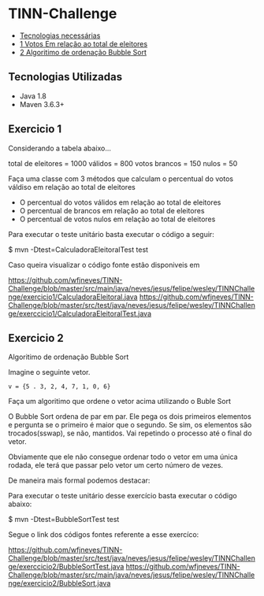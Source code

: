 # TINN-Challenge

* [Tecnologias necessárias](#tecnologias-utilizadas)
* [1 Votos Em relação ao total de eleitores](#exercicio-1)
* [2 Algoritimo de ordenação Bubble Sort](#exercicio-2)
 
 
 ## Tecnologias Utilizadas
 
 * Java 1.8
 * Maven 3.6.3+
 
 
 ## Exercicio 1
 

  Considerando a tabela abaixo...
  
  total de eleitores = 1000
  válidos = 800
  votos brancos = 150
  nulos = 50
  
 Faça uma classe com 3 métodos que calculam o percentual do votos váldiso em relação ao total de eleitores
  * O percentual do votos válidos em relação ao total de eleitores
  * O percentual de brancos em relação ao total de eleitores
  * O percentual de votos nulos em relação ao total de eleitores
  
  Para executar o teste unitário basta executar o código a seguir:
  
  $ mvn -Dtest=CalculadoraEleitoralTest test
  
  Caso queira visualizar o código fonte estão disponiveis em 
  
  https://github.com/wfjneves/TINN-Challenge/blob/master/src/main/java/neves/jesus/felipe/wesley/TINNChallenge/exercicio1/CalculadoraEleitoral.java
  https://github.com/wfjneves/TINN-Challenge/blob/master/src/test/java/neves/jesus/felipe/wesley/TINNChallenge/exerccicio1/CalculadoraEleitoralTest.java
  
 ## Exercicio 2
 
 Algoritimo de ordenação Bubble Sort
 
 Imagine o seguinte vetor.
 
 `v = {5 . 3, 2, 4, 7, 1, 0, 6}`
 
 Faça um algoritimo que ordene o vetor acima utilizando o Buble Sort
 
 O Bubble Sort ordena de par em par.  Ele pega os dois primeiros elementos e pergunta se o primeiro é maior que o segundo. Se sim, os elementos são trocados(sswap), se não, mantidos. Vai repetindo o processo até o final do vetor.
 
 Obviamente que ele não consegue ordenar todo o vetor em uma única rodada, ele terá que passar pelo vetor um certo número de vezes.
 
 De maneira mais formal podemos destacar:
 
 Para executar o teste unitário desse exercício basta executar o código abaixo:
 
 
 $ mvn -Dtest=BubbleSortTest test
 
 Segue o link dos códigos fontes referente a esse exercíco:
 
 https://github.com/wfjneves/TINN-Challenge/blob/master/src/test/java/neves/jesus/felipe/wesley/TINNChallenge/exerccicio2/BubbleSortTest.java
 https://github.com/wfjneves/TINN-Challenge/blob/master/src/main/java/neves/jesus/felipe/wesley/TINNChallenge/exercicio2/BubbleSort.java
